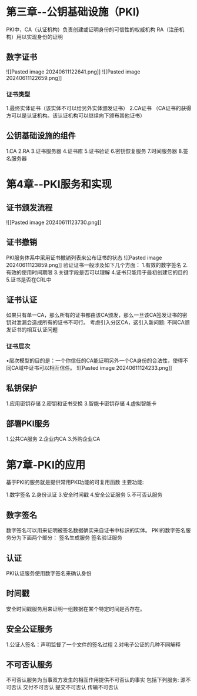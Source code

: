 # 第三章--公钥基础设施（PKI)

PKI中，CA（认证机构）负责创建或证明身份的可信性的权威机构
RA（注册机构）用以实现身份的证明
## 数字证书
![[Pasted image 20240611122641.png]]
![[Pasted image 20240611122659.png]]
### 证书类型
1.最终实体证书（该实体不可以给另外实体颁发证书）
2.CA证书
（CA证书的获得方可以是认证机构。该认证机构可以继续向下颁布其他证书）
## 公钥基础设施的组件
1.CA 2.RA 3.证书服务器 4.证书库 5.证书验证
6.密钥恢复服务 7.时间服务器 8.签名服务器

# 第4章--PKI服务和实现
## 证书颁发流程
![[Pasted image 20240611123730.png]]
## 证书撤销
PKI服务体系中采用证书撤销列表来公布证书的状态
![[Pasted image 20240611123859.png]]
验证证书一般涉及如下几个方面：
	1.有效的数字签名
	2.有效的使用时间期限
	3.关键字段是否可以理解
	4.证书只能用于最初创建它的目的
	5.证书是否在CRL中
## 证书认证
如果只有单一CA，那么所有的证书都由该CA颁发，那么一旦该CA签发证书的密钥对泄漏会造成所有的证书不可行。
考虑引入分区CA，这引入新问题:
不同CA颁发证书的相互认证问题
### 证书层次
•层次模型的目的是：一个你信任的CA能证明另外一个CA身份的合法性，使得不同CA域中证书可以相互信任。
![[Pasted image 20240611124233.png]]

## 私钥保护
1.应用密钥存储
2.密钥和证书交换
3.智能卡密钥存储
4.虚拟智能卡
## 部署PKI服务
1.公共CA服务
2.企业内CA
3.外购企业CA

# 第7章-PKI的应用

基于PKI的服务就是提供常用PKI功能的可复用函数
主要功能:

1.数字签名
2.身份认证
3.安全时间戳
4.安全公证服务
5.不可否认服务
## 数字签名
数字签名可以用来证明被签名数据确实来自证书中标识的实体。
PKI的数字签名服务分为下面两个部分：
	签名生成服务
	签名验证服务
## 认证
PKI认证服务使用数字签名来确认身份
## 时间戳
安全时间戳服务用来证明一组数据在某个特定时间是否存在。
## 安全公证服务
1.公证人签名：声明监督了一个文件的签名过程
2.对电子公证的几种不同解释
## 不可否认服务
不可否认服务为当事双方发生的相互作用提供不可否认的事实
包括下列服务:
	源不可否认
	交付不可否认
	提交不可否认
	传输不可否认
